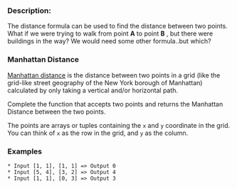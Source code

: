 ### Description:

The distance formula can be used to find the distance between two points. What if we were trying to walk from point **A** to point  **B** , but there were buildings in the way? We would need some other formula..but which?

### Manhattan Distance

[Manhattan distance](http://en.wikipedia.org/wiki/Manhattan_distance)
 is the distance between two points in a grid (like the grid-like street
 geography of the New York borough of Manhattan) calculated by only
taking a vertical and/or horizontal path.

Complete the function that accepts two points and returns the Manhattan Distance between the two points.

The points are arrays or tuples containing the `x` and `y` coordinate in the grid. You can think of `x` as the row in the grid, and `y` as the column.

### Examples

```
* Input [1, 1], [1, 1] => Output 0
* Input [5, 4], [3, 2] => Output 4
* Input [1, 1], [0, 3] => Output 3
```

